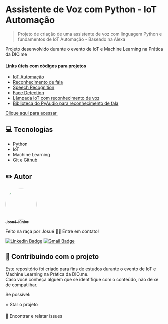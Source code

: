 # Assistente de Voz com Python - IoT Automação

> Projeto de criação de uma assistente de voz com linguagem Python e fundamentos de IoT Automação - Baseado na Alexa

Projeto desenvolvido durante o evento de IoT e Machine Learning na Prática da DIO.me

#### Links úteis com códigos para projetos

- [IoT Automação](https://colab.research.google.com/drive/1N1UFV79v87Q02gBl8BFhuAMSiM2fxpR9/)
- [Reconhecimento de fala](https://colab.research.google.com/drive/1GFFW3WLVd-PUQbDwnXlwWESaKKKiu2j5/)
- [Speech Recognition](https://colab.research.google.com/drive/1fnnS48mMbjcz5y90rRdk89XpvFmQwtH3#scrollTo=nVjGUwgtMDSn/)
- [Face Detection](https://colab.research.google.com/drive/13vgWfO1K87yCKgF-GKxXXuVTJr4l9fjf/)
- [Lâmpada IoT com reconhecimento de voz](https://colab.research.google.com/drive/1xZSJ_HwSNPtZ1NH_TeH5So9esfDtiwdF?usp=sharing/)
- [Biblioteca do PyAudio para reconhecimento de fala](https://www.lfd.uci.edu/~gohlke/pythonlibs/#pyaudio/)

[Clique aqui para acessar.](https://1josuejunior.github.io/assistente-voz-IoT/)

## 💻 Tecnologias

- Python
- IoT
- Machine Learning
- Git e Github

## ✏️ Autor

<a href="https://github.com/1josuejunior">
 <img style="border-radius: 50%;" src="https://avatars.githubusercontent.com/u/110504935?v=4" width="100px;" alt=""/>
 <br />
 <sub><b>Josué Júnior</b></sub></a> <a href="https://www.instagram.com/_josuejunior/" title="Instagram"></a>

Feito na raça️ por Josué 👋🏽 Entre em contato!

[![Linkedin Badge](https://img.shields.io/badge/-Josué-blue?style=flat-square&logo=Linkedin&logoColor=white&link=https://www.linkedin.com/in/cami-la/)](https://www.linkedin.com/in/1josuejunior/)
[![Gmail Badge](https://img.shields.io/badge/-josue.severiino@gmail.com-c14438?style=flat-square&logo=Gmail&logoColor=white&link=mailto:josue.severiino@gmail.com)](mailto:josue.severiino@gmail.com)

## 📂 Contribuindo com o projeto

Este repositório foi criado para fins de estudos durante o evento de IoT e Machine Learning na Prática da DIO.me.<br>
Caso você conheça alguém que se identifique com o conteúdo, não deixe de compatilhar.

Se possível:

⭐️  Star o projeto

🐛 Encontrar e relatar issues
